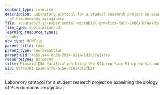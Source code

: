 ```yaml
---
content_type: resource
description: Laboratory protocol for a student research project on examining the biology
  of Pseudomonas aeruginosa.
file: /courses/7-13-experimental-microbial-genetics-fall-2008/87f4a701c5eeb778a7be7161437cfb3f_MIT7_13f08_lab17_Protocol_QiagenMiniprep.pdf
file_type: application/pdf
learning_resource_types:
- Labs
ocw_type: OCWFile
parent_title: Labs
parent_type: CourseSection
parent_uid: 4e55194a-0c3b-2934-821a-1d3a37a1a3ae
resourcetype: Document
title: Plasmid DNA Purification Using the QIAprep Spin Miniprep Kit and a Microcentrifuge
uid: 87f4a701-c5ee-b778-a7be-7161437cfb3f
---
```

Laboratory protocol for a student research project on examining the biology of Pseudomonas aeruginosa.

